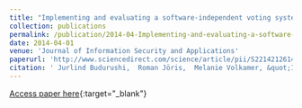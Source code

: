 ```yaml
---
title: "Implementing and evaluating a software-independent voting system for polling station elections"
collection: publications
permalink: /publication/2014-04-Implementing-and-evaluating-a-software-independent-voting-system-for-polling-station-elections
date: 2014-04-01
venue: 'Journal of Information Security and Applications'
paperurl: 'http://www.sciencedirect.com/science/article/pii/S2214212614000131'
citation: ' Jurlind Budurushi,  Roman Jöris,  Melanie Volkamer, &quot;Implementing and evaluating a software-independent voting system for polling station elections.&quot; Journal of Information Security and Applications, 2014.'
---
```

[Access paper here](http://www.sciencedirect.com/science/article/pii/S2214212614000131){:target="_blank"}
